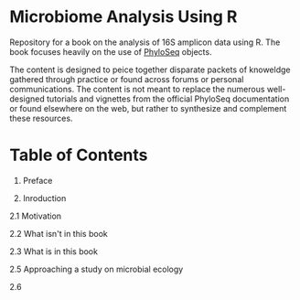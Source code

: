 # Microbiome Analysis Using R

Repository for a book on the analysis of 16S amplicon data using R. The book focuses heavily on the use of [PhyloSeq](https://joey711.github.io/phyloseq/) objects.

The content is designed to peice together disparate packets of knoweldge gathered through practice or found across forums or personal communications. The content is not meant to replace the numerous well-designed tutorials and vignettes from the official PhyloSeq documentation or found elsewhere on the web, but rather to synthesize and complement these resources.

# Table of Contents

1. Preface

2. Inroduction

  2.1 Motivation
  
  2.2 What isn't in this book
  
  2.3 What is in this book
  
  2.5 Approaching a study on microbial ecology
  
  2.6 
  



